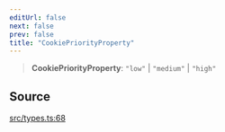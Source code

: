 ```yaml
---
editUrl: false
next: false
prev: false
title: "CookiePriorityProperty"
---
```


> **CookiePriorityProperty**: `"low"` \| `"medium"` \| `"high"`

## Source

[src/types.ts:68](https://github.com/eddienubes/sagetest/blob/c1a99be/src/types.ts#L68)
